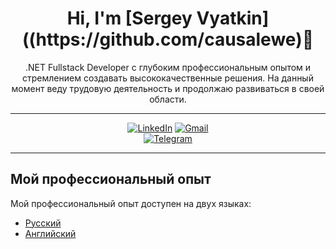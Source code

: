 <h1 align="center">Hi, I'm [Sergey Vyatkin]((https://github.com/causalewe)👋</h1>

<p align="center">.NET Fullstack Developer с глубоким профессиональным опытом и стремлением создавать высококачественные решения. На данный момент веду трудовую деятельность и продолжаю развиваться в своей области.</p>

---

<div align="center">

[![LinkedIn](https://img.shields.io/badge/LinkedIn-Connect-blue?style=for-the-badge)]([https://www.linkedin.com/in/your-profile-link](https://www.linkedin.com/in/sergey-vyatkin-8b4382192/))  
[![Gmail](https://img.shields.io/badge/Gmail-Email-orange?style=for-the-badge)](mailto:ser42rus@gmail.com)  
[![Telegram](https://img.shields.io/badge/Telegram-Message-green?style=for-the-badge)](https://t.me/CausalEwe407)

</div>

---

## Мой профессиональный опыт

Мой профессиональный опыт доступен на двух языках:

- [Русский](experience_ru.md)
- [Английский](experience_en.md)
